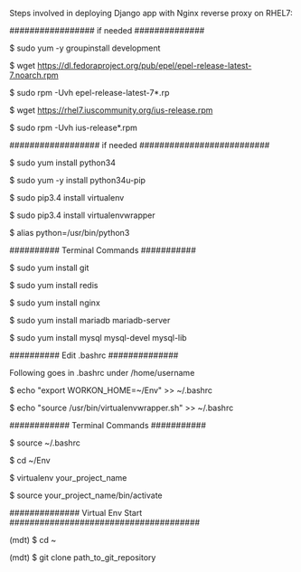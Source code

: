 Steps involved in deploying Django app with Nginx reverse proxy on RHEL7:

################# if needed ##############

$ sudo yum -y groupinstall development

$ wget https://dl.fedoraproject.org/pub/epel/epel-release-latest-7.noarch.rpm

$ sudo rpm -Uvh epel-release-latest-7*.rp

$ wget https://rhel7.iuscommunity.org/ius-release.rpm

$ sudo rpm -Uvh ius-release*.rpm

################## if needed ##########################

$ sudo yum install python34

$ sudo yum -y install python34u-pip

$ sudo pip3.4 install virtualenv

$ sudo pip3.4 install virtualenvwrapper

$ alias python=/usr/bin/python3

########## Terminal Commands ###########

$ sudo yum install git

$ sudo yum install redis

$ sudo yum install nginx

$ sudo yum install mariadb mariadb-server

$ sudo yum install mysql mysql-devel mysql-lib

########## Edit .bashrc ##############

Following goes in .bashrc under /home/username

$ echo "export WORKON_HOME=~/Env" >> ~/.bashrc

$ echo "source /usr/bin/virtualenvwrapper.sh" >> ~/.bashrc

############ Terminal Commands ###########

$ source ~/.bashrc

$ cd ~/Env

$ virtualenv your_project_name

$ source your_project_name/bin/activate

############## Virtual Env Start ######################################

(mdt) $ cd ~

(mdt) $ git clone path_to_git_repository

